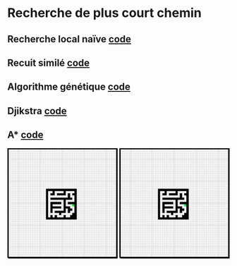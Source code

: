 # Recherche de plus court chemin

## Recherche local naïve [code](Assets/Scripts/MainScript.cs#L86)
## Recuit similé [code](Assets/Scripts/MainScript.cs#L372)
## Algorithme génétique [code](Assets/Scripts/MainScript.cs#L439)
## Djikstra [code](Assets/Scripts/MainScript.cs#L137)
## A* [code](Assets/Scripts/MainScript.cs#L259)

<p align="center">
<img src="rapport/djikstra.gif" width="250px">
<img src="rapport/aStar.gif" width="250px">
</p>
